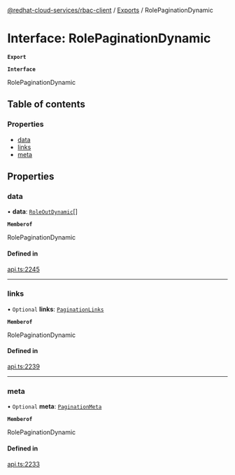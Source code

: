 [@redhat-cloud-services/rbac-client](../README.md) / [Exports](../modules.md) / RolePaginationDynamic

# Interface: RolePaginationDynamic

**`Export`**

**`Interface`**

RolePaginationDynamic

## Table of contents

### Properties

- [data](RolePaginationDynamic.md#data)
- [links](RolePaginationDynamic.md#links)
- [meta](RolePaginationDynamic.md#meta)

## Properties

### data

• **data**: [`RoleOutDynamic`](RoleOutDynamic.md)[]

**`Memberof`**

RolePaginationDynamic

#### Defined in

[api.ts:2245](https://github.com/RedHatInsights/javascript-clients/blob/master/packages/rbac/api.ts#L2245)

___

### links

• `Optional` **links**: [`PaginationLinks`](PaginationLinks.md)

**`Memberof`**

RolePaginationDynamic

#### Defined in

[api.ts:2239](https://github.com/RedHatInsights/javascript-clients/blob/master/packages/rbac/api.ts#L2239)

___

### meta

• `Optional` **meta**: [`PaginationMeta`](PaginationMeta.md)

**`Memberof`**

RolePaginationDynamic

#### Defined in

[api.ts:2233](https://github.com/RedHatInsights/javascript-clients/blob/master/packages/rbac/api.ts#L2233)
